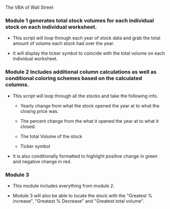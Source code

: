 The VBA of Wall Street


### Module 1 generates total stock volumes for each individual stock on each individual worksheet. 

* This script will loop through each year of stock data and grab the total amount of volume each stock had over the year.

* It will display the ticker symbol to coincide with the total volume on each individual worksheet.


### Module 2 Includes additional column calculations as well as conditional coloring schemes based on the calculated columns. 

* This script will loop through all the stocks and take the following info.

  * Yearly change from what the stock opened the year at to what the closing price was.

  * The percent change from the what it opened the year at to what it closed.

  * The total Volume of the stock

  * Ticker symbol

* It is also conditionally formatted to highlight positive change in green and negative change in red.


### Module 3

* This module includes everything from module 2. 

* Module 3 will also be able to locate the stock with the "Greatest % increase", "Greatest % Decrease" and "Greatest total volume".





